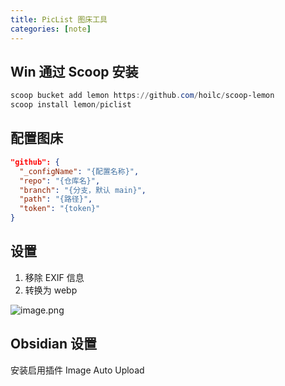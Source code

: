 ```yaml
---
title: PicList 图床工具
categories: [note]
---
```


## Win 通过 Scoop 安装

```powershell
scoop bucket add lemon https://github.com/hoilc/scoop-lemon
scoop install lemon/piclist
```

## 配置图床

```json
"github": {
  "_configName": "{配置名称}",
  "repo": "{仓库名}",
  "branch": "{分支，默认 main}",
  "path": "{路径}",
  "token": "{token}"
}
```

## 设置

1. 移除 EXIF 信息
2. 转换为 webp

![image.png](https://raw.githubusercontent.com/wilhelyu/picgo/main/img/20241212112839650.webp)

## Obsidian 设置

安装启用插件 Image Auto Upload
